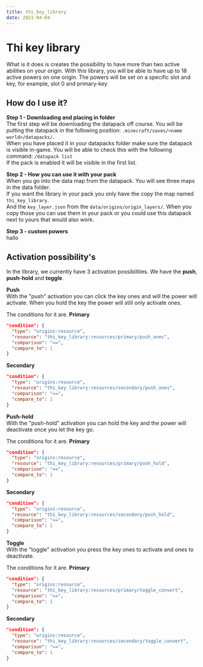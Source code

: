 ```yaml
---
title: thi_key_library
date: 2021-04-04
---
```


# Thi key library

What is it does is creates the possibility to have more than two active abilities on your origin. 
With this library, you will be able to have up to 18 active powers on one origin. 
The powers will be set on a specific slot and key, for example, slot 0 and primary-key

## How do I use it?

**Step 1 - Downloading and placing in folder** <br />
The first step will be downloading the datapack off course. You will be putting the datapack in the following position: 
`.minecraft/saves/<name world>/datapacks/`. <br />
When you have placed it in your datapacks folder make sure the datapack is visible in-game. 
You will be able to check this with the following command: `/datapack list` <br />
If the pack is enabled it will be visible in the first list. <br />

**Step 2 - How you can use it with your pack** <br />
When you go into the data map from the datapack. You will see three maps in the data folder. <br />
If you want the library in your pack you only have the copy the map named `thi_key_library`. <br />
And the `key_layer.json` from the `data/origins/origin_layers/`. When you copy those you can use
them in your pack or you could use this datapack next to yours that would also work. <br />

**Step 3 - custom powers** <br />
hallo

## Activation possibility's
In the library, we currently have 3 activation possibilities. We have the **push**, **push-hold** and **toggle**. 

**Push** <br />
With the "push" activation you can click the key ones and will the power will activate.
When you hold the key the power will still only activate ones. <br />

The conditions for it are.
**Primary**
```json
"condition": {
  "type": "origins:resource",
  "resource": "thi_key_library:resources/primary/push_ones",
  "comparison": "==",
  "compare_to": 1
}
```

**Secondary**
```json
"condition": {
  "type": "origins:resource",
  "resource": "thi_key_library:resources/secondary/push_ones",
  "comparison": "==",
  "compare_to": 1
}
```


**Push-hold** <br />
With the "push-hold" activation you can hold the key and the power will deactivate once you let the key go. <br />

The conditions for it are.
**Primary**
```json
"condition": {
  "type": "origins:resource",
  "resource": "thi_key_library:resources/primary/push_hold",
  "comparison": "==",
  "compare_to": 1
}
```

**Secondary**
```json
"condition": {
  "type": "origins:resource",
  "resource": "thi_key_library:resources/secondary/push_hold",
  "comparison": "==",
  "compare_to": 1
}
```


**Toggle** <br />
With the "toggle" activation you press the key ones to activate and ones to deactivate. <br />

The conditions for it are.
**Primary**
```json
"condition": {
  "type": "origins:resource",
  "resource": "thi_key_library:resources/primary/toggle_convert",
  "comparison": "==",
  "compare_to": 1
}
```

**Secondary**
```json
"condition": {
  "type": "origins:resource",
  "resource": "thi_key_library:resources/secondary/toggle_convert",
  "comparison": "==",
  "compare_to": 1
}
```

